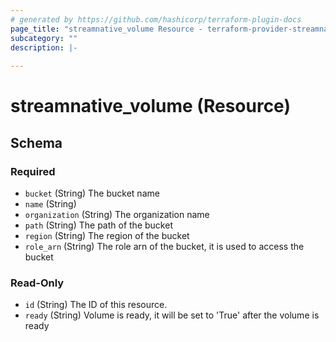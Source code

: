 ```yaml
---
# generated by https://github.com/hashicorp/terraform-plugin-docs
page_title: "streamnative_volume Resource - terraform-provider-streamnative"
subcategory: ""
description: |-
  
---
```


# streamnative_volume (Resource)





<!-- schema generated by tfplugindocs -->
## Schema

### Required

- `bucket` (String) The bucket name
- `name` (String)
- `organization` (String) The organization name
- `path` (String) The path of the bucket
- `region` (String) The region of the bucket
- `role_arn` (String) The role arn of the bucket, it is used to access the bucket

### Read-Only

- `id` (String) The ID of this resource.
- `ready` (String) Volume is ready, it will be set to 'True' after the volume is ready
